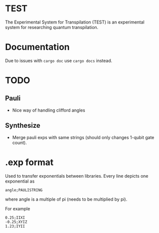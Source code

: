 # TEST
The Experimental System for Transpilation (TEST) is an experimental system for researching quantum transpilation.

# Documentation
Due to issues with `cargo doc` use `cargo docs` instead.

# TODO
## Pauli
- Nice way of handling clifford angles
## Synthesize
- Merge pauli exps with same strings (should only changes 1-qubit gate count).

# .exp format
Used to transfer exponentials between libraries. Every line depicts one exponential as
```
angle;PAULISTRING
```
where angle is a multiple of pi (needs to be multiplied by pi).

For example
```
0.25;IIXI
-0.25;XYIZ
1.23;IYII
```